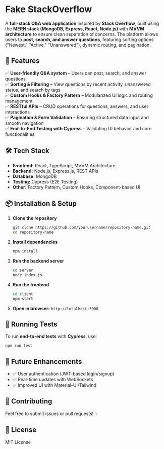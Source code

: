# Fake StackOverflow  

A **full-stack Q&A web application** inspired by **Stack Overflow**, built using the **MERN stack (MongoDB, Express, React, Node.js)** with **MVVM architecture** to ensure clean separation of concerns. The platform allows users to **post, search, and answer questions**, featuring sorting options ("Newest," "Active," "Unanswered"), dynamic routing, and pagination.

## 🚀 Features  
✅ **User-friendly Q&A system** – Users can post, search, and answer questions  
✅ **Sorting & Filtering** – View questions by recent activity, unanswered status, and search by tags  
✅ **Custom Hooks & Factory Pattern** – Modularized UI logic and routing management  
✅ **RESTful APIs** – CRUD operations for questions, answers, and user interactions  
✅ **Pagination & Form Validation** – Ensuring structured data input and smooth navigation  
✅ **End-to-End Testing with Cypress** – Validating UI behavior and core functionalities   

## 🛠️ Tech Stack  
- **Frontend:** React, TypeScript, MVVM Architecture  
- **Backend:** Node.js, Express.js, REST APIs  
- **Database:** MongoDB  
- **Testing:** Cypress (E2E Testing)  
- **Other:** Factory Pattern, Custom Hooks, Component-based UI  

## 📦 Installation & Setup  

1. **Clone the repository**  
   ```sh
   git clone https://github.com/yourusername/repository-name.git
   cd repository-name
   ```

2. **Install dependencies**  
   ```sh
   npm install
   ```

3. **Run the backend server**  
   ```sh
   cd server
   node index.js
   ```

4. **Run the frontend**  
   ```sh
   cd client
   npm start
   ```

5. **Open in browser:** `http://localhost:3000`

## 🧪 Running Tests  
To run **end-to-end tests** with **Cypress**, use:  
```sh
npm run test
```

## 🎯 Future Enhancements  
- ✅ User authentication (JWT-based login/signup)  
- ✅ Real-time updates with WebSockets  
- ✅ Improved UI with Material-UI/Tailwind  

## 🤝 Contributing  
Feel free to submit issues or pull requests! 💡  

## 📜 License  
MIT License  
